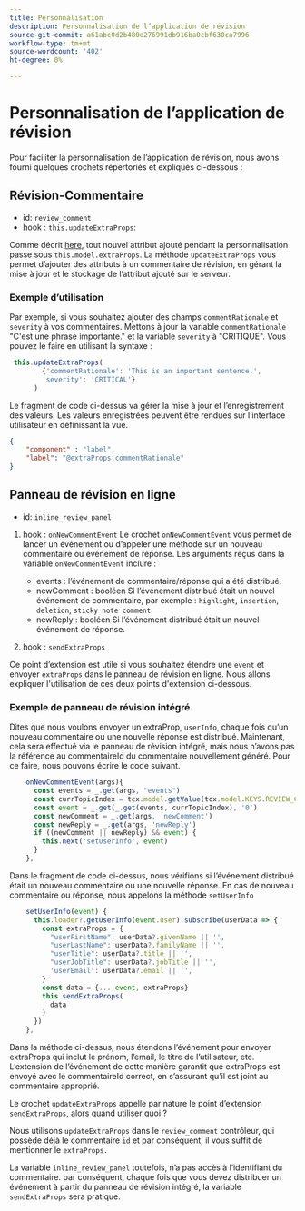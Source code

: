 ```yaml
---
title: Personnalisation
description: Personnalisation de l’application de révision
source-git-commit: a61abc0d2b480e276991db916ba0cbf630ca7996
workflow-type: tm+mt
source-wordcount: '402'
ht-degree: 0%

---
```



# Personnalisation de l’application de révision

Pour faciliter la personnalisation de l’application de révision, nous avons fourni quelques crochets répertoriés et expliqués ci-dessous :

## Révision-Commentaire

- id: `review_comment`
- hook : `this.updateExtraProps`:

Comme décrit [here](../../aem_guides_framework/basic-customisation.md), tout nouvel attribut ajouté pendant la personnalisation passe sous `this.model.extraProps`. La méthode `updateExtraProps` vous permet d’ajouter des attributs à un commentaire de révision, en gérant la mise à jour et le stockage de l’attribut ajouté sur le serveur.

### Exemple d’utilisation

Par exemple, si vous souhaitez ajouter des champs `commentRationale` et `severity` à vos commentaires.
Mettons à jour la variable `commentRationale` &quot;C&#39;est une phrase importante.&quot; et la variable `severity` à &quot;CRITIQUE&quot;.
Vous pouvez le faire en utilisant la syntaxe :

```typescript
 this.updateExtraProps(
        {'commentRationale': 'This is an important sentence.',
        'severity': 'CRITICAL'}
      )
```

Le fragment de code ci-dessus va gérer la mise à jour et l’enregistrement des valeurs. Les valeurs enregistrées peuvent être rendues sur l’interface utilisateur en définissant la vue.

```JSON
{
    "component" : "label",
    "label": "@extraProps.commentRationale"
}
```

## Panneau de révision en ligne

- id: `inline_review_panel`

1. hook : `onNewCommentEvent`
Le crochet `onNewCommentEvent` vous permet de lancer un événement ou d’appeler une méthode sur un nouveau commentaire ou événement de réponse.
Les arguments reçus dans la variable `onNewCommentEvent` inclure :
   - events : l’événement de commentaire/réponse qui a été distribué.
   - newComment : booléen Si l’événement distribué était un nouvel événement de commentaire, par exemple : `highlight`, `insertion`, `deletion`, `sticky note comment`
   - newReply : booléen Si l’événement distribué était un nouvel événement de réponse.

2. hook : `sendExtraProps`

Ce point d’extension est utile si vous souhaitez étendre une `event` et envoyer `extraProps` dans le panneau de révision en ligne. Nous allons expliquer l&#39;utilisation de ces deux points d&#39;extension ci-dessous.

### Exemple de panneau de révision intégré

Dites que nous voulons envoyer un extraProp, `userInfo`, chaque fois qu’un nouveau commentaire ou une nouvelle réponse est distribué. Maintenant, cela sera effectué via le panneau de révision intégré, mais nous n’avons pas la référence au commentaireId du commentaire nouvellement généré. Pour ce faire, nous pouvons écrire le code suivant.

```typescript
    onNewCommentEvent(args){
      const events = _.get(args, "events")
      const currTopicIndex = tcx.model.getValue(tcx.model.KEYS.REVIEW_CURR_TOPIC) || this.model.currTopicIndex || "0"
      const event = _.get(_.get(events, currTopicIndex), '0')
      const newComment = _.get(args, 'newComment')
      const newReply = _.get(args, 'newReply')
      if ((newComment || newReply) && event) {
        this.next('setUserInfo', event)
      }
    },
```

Dans le fragment de code ci-dessus, nous vérifions si l’événement distribué était un nouveau commentaire ou une nouvelle réponse. En cas de nouveau commentaire ou réponse, nous appelons la méthode `setUserInfo`

```typescript
    setUserInfo(event) {
      this.loader?.getUserInfo(event.user).subscribe(userData => {
        const extraProps = {
          "userFirstName": userData?.givenName || '',
          "userLastName": userData?.familyName || '',
          "userTitle": userData?.title || '',
          "userJobTitle": userData?.jobTitle || '',
          'userEmail': userData?.email || '',
        }
        const data = {... event, extraProps}
        this.sendExtraProps(
          data
        )
      })
    },
```

Dans la méthode ci-dessus, nous étendons l’événement pour envoyer extraProps qui inclut le prénom, l’email, le titre de l’utilisateur, etc. L’extension de l’événement de cette manière garantit que extraProps est envoyé avec le commentaireId correct, en s’assurant qu’il est joint au commentaire approprié.

Le crochet `updateExtraProps` appelle par nature le point d’extension `sendExtraProps`, alors quand utiliser quoi ?

Nous utilisons `updateExtraProps` dans le `review_comment` contrôleur, qui possède déjà le commentaire `id` et par conséquent, il vous suffit de mentionner le `extraProps.`

La variable `inline_review_panel` toutefois, n’a pas accès à l’identifiant du commentaire. par conséquent, chaque fois que vous devez distribuer un événement à partir du panneau de révision intégré, la variable `sendExtraProps` sera pratique.
